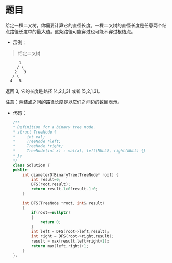 # 题目
给定一棵二叉树，你需要计算它的直径长度。一棵二叉树的直径长度是任意两个结点路径长度中的最大值。这条路径可能穿过也可能不穿过根结点。

 

* 示例 :
>给定二叉树

          1
         / \
        2   3
       / \     
      4   5    

返回 3, 它的长度是路径 [4,2,1,3] 或者 [5,2,1,3]。

 注意：两结点之间的路径长度是以它们之间边的数目表示。

* 代码：
    ```C++
    /**
    * Definition for a binary tree node.
    * struct TreeNode {
    *     int val;
    *     TreeNode *left;
    *     TreeNode *right;
    *     TreeNode(int x) : val(x), left(NULL), right(NULL) {}
    * };
    */
    class Solution {
    public:
        int diameterOfBinaryTree(TreeNode* root) {
            int result=0;
            DFS(root,result);
            return result-1>0?result-1:0;
        }

        int DFS(TreeNode *root, int& result)
        {
            if(root==nullptr)
            {
                return 0;
            }
            int left = DFS(root->left,result);
            int right = DFS(root->right,result);
            result = max(result,left+right+1);
            return max(left,right)+1;
        }
    };
    ```

